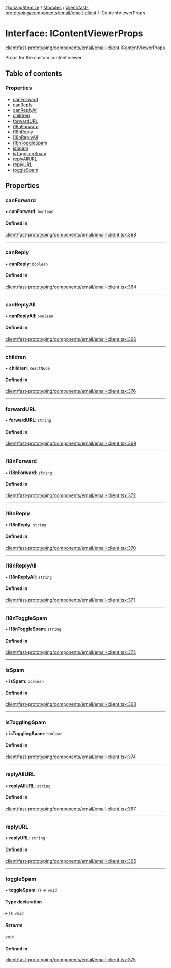 [@onzag/itemize](../README.md) / [Modules](../modules.md) / [client/fast-prototyping/components/email/email-client](../modules/client_fast_prototyping_components_email_email_client.md) / IContentViewerProps

# Interface: IContentViewerProps

[client/fast-prototyping/components/email/email-client](../modules/client_fast_prototyping_components_email_email_client.md).IContentViewerProps

Props for the custom content viewer

## Table of contents

### Properties

- [canForward](client_fast_prototyping_components_email_email_client.IContentViewerProps.md#canforward)
- [canReply](client_fast_prototyping_components_email_email_client.IContentViewerProps.md#canreply)
- [canReplyAll](client_fast_prototyping_components_email_email_client.IContentViewerProps.md#canreplyall)
- [children](client_fast_prototyping_components_email_email_client.IContentViewerProps.md#children)
- [forwardURL](client_fast_prototyping_components_email_email_client.IContentViewerProps.md#forwardurl)
- [i18nForward](client_fast_prototyping_components_email_email_client.IContentViewerProps.md#i18nforward)
- [i18nReply](client_fast_prototyping_components_email_email_client.IContentViewerProps.md#i18nreply)
- [i18nReplyAll](client_fast_prototyping_components_email_email_client.IContentViewerProps.md#i18nreplyall)
- [i18nToggleSpam](client_fast_prototyping_components_email_email_client.IContentViewerProps.md#i18ntogglespam)
- [isSpam](client_fast_prototyping_components_email_email_client.IContentViewerProps.md#isspam)
- [isTogglingSpam](client_fast_prototyping_components_email_email_client.IContentViewerProps.md#istogglingspam)
- [replyAllURL](client_fast_prototyping_components_email_email_client.IContentViewerProps.md#replyallurl)
- [replyURL](client_fast_prototyping_components_email_email_client.IContentViewerProps.md#replyurl)
- [toggleSpam](client_fast_prototyping_components_email_email_client.IContentViewerProps.md#togglespam)

## Properties

### canForward

• **canForward**: `boolean`

#### Defined in

[client/fast-prototyping/components/email/email-client.tsx:368](https://github.com/onzag/itemize/blob/73e0c39e/client/fast-prototyping/components/email/email-client.tsx#L368)

___

### canReply

• **canReply**: `boolean`

#### Defined in

[client/fast-prototyping/components/email/email-client.tsx:364](https://github.com/onzag/itemize/blob/73e0c39e/client/fast-prototyping/components/email/email-client.tsx#L364)

___

### canReplyAll

• **canReplyAll**: `boolean`

#### Defined in

[client/fast-prototyping/components/email/email-client.tsx:366](https://github.com/onzag/itemize/blob/73e0c39e/client/fast-prototyping/components/email/email-client.tsx#L366)

___

### children

• **children**: `ReactNode`

#### Defined in

[client/fast-prototyping/components/email/email-client.tsx:376](https://github.com/onzag/itemize/blob/73e0c39e/client/fast-prototyping/components/email/email-client.tsx#L376)

___

### forwardURL

• **forwardURL**: `string`

#### Defined in

[client/fast-prototyping/components/email/email-client.tsx:369](https://github.com/onzag/itemize/blob/73e0c39e/client/fast-prototyping/components/email/email-client.tsx#L369)

___

### i18nForward

• **i18nForward**: `string`

#### Defined in

[client/fast-prototyping/components/email/email-client.tsx:372](https://github.com/onzag/itemize/blob/73e0c39e/client/fast-prototyping/components/email/email-client.tsx#L372)

___

### i18nReply

• **i18nReply**: `string`

#### Defined in

[client/fast-prototyping/components/email/email-client.tsx:370](https://github.com/onzag/itemize/blob/73e0c39e/client/fast-prototyping/components/email/email-client.tsx#L370)

___

### i18nReplyAll

• **i18nReplyAll**: `string`

#### Defined in

[client/fast-prototyping/components/email/email-client.tsx:371](https://github.com/onzag/itemize/blob/73e0c39e/client/fast-prototyping/components/email/email-client.tsx#L371)

___

### i18nToggleSpam

• **i18nToggleSpam**: `string`

#### Defined in

[client/fast-prototyping/components/email/email-client.tsx:373](https://github.com/onzag/itemize/blob/73e0c39e/client/fast-prototyping/components/email/email-client.tsx#L373)

___

### isSpam

• **isSpam**: `boolean`

#### Defined in

[client/fast-prototyping/components/email/email-client.tsx:363](https://github.com/onzag/itemize/blob/73e0c39e/client/fast-prototyping/components/email/email-client.tsx#L363)

___

### isTogglingSpam

• **isTogglingSpam**: `boolean`

#### Defined in

[client/fast-prototyping/components/email/email-client.tsx:374](https://github.com/onzag/itemize/blob/73e0c39e/client/fast-prototyping/components/email/email-client.tsx#L374)

___

### replyAllURL

• **replyAllURL**: `string`

#### Defined in

[client/fast-prototyping/components/email/email-client.tsx:367](https://github.com/onzag/itemize/blob/73e0c39e/client/fast-prototyping/components/email/email-client.tsx#L367)

___

### replyURL

• **replyURL**: `string`

#### Defined in

[client/fast-prototyping/components/email/email-client.tsx:365](https://github.com/onzag/itemize/blob/73e0c39e/client/fast-prototyping/components/email/email-client.tsx#L365)

___

### toggleSpam

• **toggleSpam**: () => `void`

#### Type declaration

▸ (): `void`

##### Returns

`void`

#### Defined in

[client/fast-prototyping/components/email/email-client.tsx:375](https://github.com/onzag/itemize/blob/73e0c39e/client/fast-prototyping/components/email/email-client.tsx#L375)
